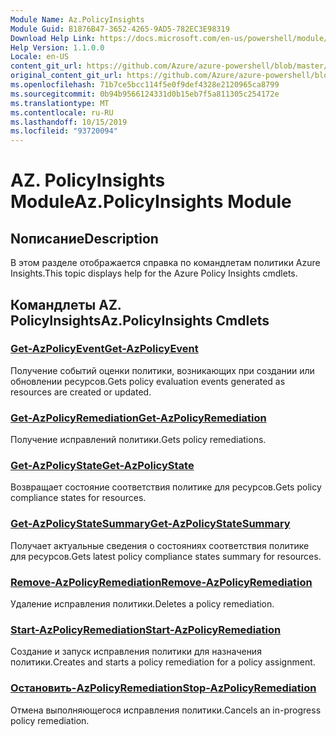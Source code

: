 ```yaml
---
Module Name: Az.PolicyInsights
Module Guid: B1876B47-3652-4265-9AD5-782EC3E98319
Download Help Link: https://docs.microsoft.com/en-us/powershell/module/az.policyinsights
Help Version: 1.1.0.0
Locale: en-US
content_git_url: https://github.com/Azure/azure-powershell/blob/master/src/PolicyInsights/PolicyInsights/help/Az.PolicyInsights.md
original_content_git_url: https://github.com/Azure/azure-powershell/blob/master/src/PolicyInsights/PolicyInsights/help/Az.PolicyInsights.md
ms.openlocfilehash: 71b7ce5bcc114f5e0f9def4328e2120965ca8799
ms.sourcegitcommit: 0b94b9566124331d0b15eb7f5a811305c254172e
ms.translationtype: MT
ms.contentlocale: ru-RU
ms.lasthandoff: 10/15/2019
ms.locfileid: "93720094"
---
```

# <span data-ttu-id="d3626-101">AZ. PolicyInsights Module</span><span class="sxs-lookup"><span data-stu-id="d3626-101">Az.PolicyInsights Module</span></span>
## <span data-ttu-id="d3626-102">Nописание</span><span class="sxs-lookup"><span data-stu-id="d3626-102">Description</span></span>
<span data-ttu-id="d3626-103">В этом разделе отображается справка по командлетам политики Azure Insights.</span><span class="sxs-lookup"><span data-stu-id="d3626-103">This topic displays help for the Azure Policy Insights cmdlets.</span></span>

## <span data-ttu-id="d3626-104">Командлеты AZ. PolicyInsights</span><span class="sxs-lookup"><span data-stu-id="d3626-104">Az.PolicyInsights Cmdlets</span></span>
### [<span data-ttu-id="d3626-105">Get-AzPolicyEvent</span><span class="sxs-lookup"><span data-stu-id="d3626-105">Get-AzPolicyEvent</span></span>](Get-AzPolicyEvent.md)
<span data-ttu-id="d3626-106">Получение событий оценки политики, возникающих при создании или обновлении ресурсов.</span><span class="sxs-lookup"><span data-stu-id="d3626-106">Gets policy evaluation events generated as resources are created or updated.</span></span>

### [<span data-ttu-id="d3626-107">Get-AzPolicyRemediation</span><span class="sxs-lookup"><span data-stu-id="d3626-107">Get-AzPolicyRemediation</span></span>](Get-AzPolicyRemediation.md)
<span data-ttu-id="d3626-108">Получение исправлений политики.</span><span class="sxs-lookup"><span data-stu-id="d3626-108">Gets policy remediations.</span></span>

### [<span data-ttu-id="d3626-109">Get-AzPolicyState</span><span class="sxs-lookup"><span data-stu-id="d3626-109">Get-AzPolicyState</span></span>](Get-AzPolicyState.md)
<span data-ttu-id="d3626-110">Возвращает состояние соответствия политике для ресурсов.</span><span class="sxs-lookup"><span data-stu-id="d3626-110">Gets policy compliance states for resources.</span></span>

### [<span data-ttu-id="d3626-111">Get-AzPolicyStateSummary</span><span class="sxs-lookup"><span data-stu-id="d3626-111">Get-AzPolicyStateSummary</span></span>](Get-AzPolicyStateSummary.md)
<span data-ttu-id="d3626-112">Получает актуальные сведения о состояниях соответствия политике для ресурсов.</span><span class="sxs-lookup"><span data-stu-id="d3626-112">Gets latest policy compliance states summary for resources.</span></span>

### [<span data-ttu-id="d3626-113">Remove-AzPolicyRemediation</span><span class="sxs-lookup"><span data-stu-id="d3626-113">Remove-AzPolicyRemediation</span></span>](Remove-AzPolicyRemediation.md)
<span data-ttu-id="d3626-114">Удаление исправления политики.</span><span class="sxs-lookup"><span data-stu-id="d3626-114">Deletes a policy remediation.</span></span>

### [<span data-ttu-id="d3626-115">Start-AzPolicyRemediation</span><span class="sxs-lookup"><span data-stu-id="d3626-115">Start-AzPolicyRemediation</span></span>](Start-AzPolicyRemediation.md)
<span data-ttu-id="d3626-116">Создание и запуск исправления политики для назначения политики.</span><span class="sxs-lookup"><span data-stu-id="d3626-116">Creates and starts a policy remediation for a policy assignment.</span></span>

### [<span data-ttu-id="d3626-117">Остановить-AzPolicyRemediation</span><span class="sxs-lookup"><span data-stu-id="d3626-117">Stop-AzPolicyRemediation</span></span>](Stop-AzPolicyRemediation.md)
<span data-ttu-id="d3626-118">Отмена выполняющегося исправления политики.</span><span class="sxs-lookup"><span data-stu-id="d3626-118">Cancels an in-progress policy remediation.</span></span>

